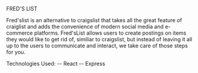 FRED'S LIST  
  
Fred'slist is an alternative to craigslist that takes all the great feature of craiglist and adds the convenience of modern social media and e-commerce platforms. Fred'sList allows users to create postings on items they would like to get rid of, similiar to craigslist, but instead of leaving it all up to the users to communicate and interact, we take care of those steps for you.   
  

Technologies Used:
    -- React
    -- Express